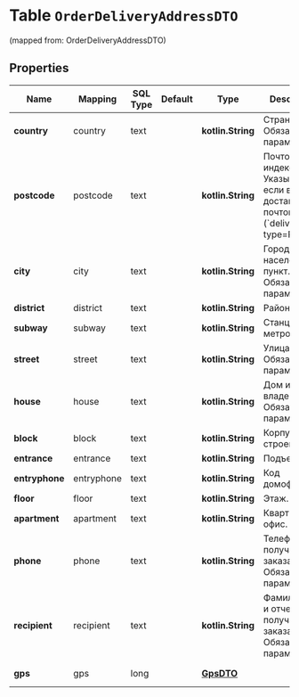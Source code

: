 
# Table `OrderDeliveryAddressDTO`
(mapped from: OrderDeliveryAddressDTO)

## Properties
Name | Mapping | SQL Type | Default | Type | Description | Notes
---- | ------- | -------- | ------- | ---- | ----------- | -----
**country** | country | text |  | **kotlin.String** | Страна.  Обязательный параметр.  |  [optional]
**postcode** | postcode | text |  | **kotlin.String** | Почтовый индекс.  Указывается, если выбрана доставка почтой (&#x60;delivery type&#x3D;POST&#x60;).  |  [optional]
**city** | city | text |  | **kotlin.String** | Город или населенный пункт.  Обязательный параметр.  |  [optional]
**district** | district | text |  | **kotlin.String** | Район. |  [optional]
**subway** | subway | text |  | **kotlin.String** | Станция метро. |  [optional]
**street** | street | text |  | **kotlin.String** | Улица.  Обязательный параметр.  |  [optional]
**house** | house | text |  | **kotlin.String** | Дом или владение.  Обязательный параметр.  |  [optional]
**block** | block | text |  | **kotlin.String** | Корпус или строение. |  [optional]
**entrance** | entrance | text |  | **kotlin.String** | Подъезд. |  [optional]
**entryphone** | entryphone | text |  | **kotlin.String** | Код домофона. |  [optional]
**floor** | floor | text |  | **kotlin.String** | Этаж. |  [optional]
**apartment** | apartment | text |  | **kotlin.String** | Квартира или офис. |  [optional]
**phone** | phone | text |  | **kotlin.String** | Телефон получателя заказа.  Обязательный параметр.  |  [optional]
**recipient** | recipient | text |  | **kotlin.String** | Фамилия, имя и отчество получателя заказа.  Обязательный параметр.  |  [optional]
**gps** | gps | long |  | [**GpsDTO**](GpsDTO.md) |  |  [optional] [foreignkey]

















